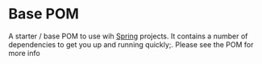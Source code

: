 # Base POM

A starter / base POM to use wih [Spring](https://spring.io/guides) projects. It contains
a number of dependencies to get you up and running quickly;. Please see the POM for more info